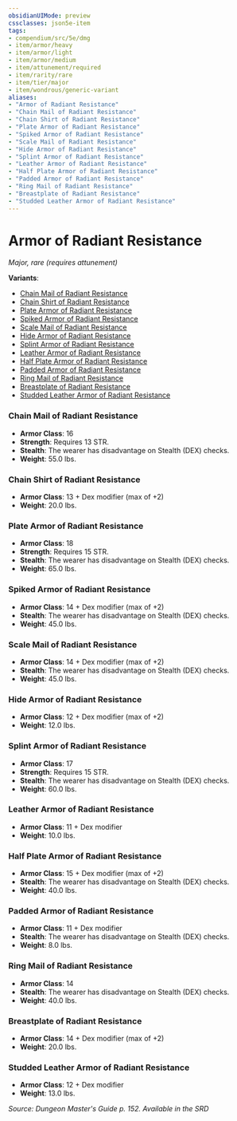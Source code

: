 ```yaml
---
obsidianUIMode: preview
cssclasses: json5e-item
tags:
- compendium/src/5e/dmg
- item/armor/heavy
- item/armor/light
- item/armor/medium
- item/attunement/required
- item/rarity/rare
- item/tier/major
- item/wondrous/generic-variant
aliases: 
- "Armor of Radiant Resistance"
- "Chain Mail of Radiant Resistance"
- "Chain Shirt of Radiant Resistance"
- "Plate Armor of Radiant Resistance"
- "Spiked Armor of Radiant Resistance"
- "Scale Mail of Radiant Resistance"
- "Hide Armor of Radiant Resistance"
- "Splint Armor of Radiant Resistance"
- "Leather Armor of Radiant Resistance"
- "Half Plate Armor of Radiant Resistance"
- "Padded Armor of Radiant Resistance"
- "Ring Mail of Radiant Resistance"
- "Breastplate of Radiant Resistance"
- "Studded Leather Armor of Radiant Resistance"
---
```

# Armor of Radiant Resistance
*Major, rare (requires attunement)*  


**Variants**:
- [Chain Mail of Radiant Resistance](#Chain%20Mail%20of%20Radiant%20Resistance)
- [Chain Shirt of Radiant Resistance](#Chain%20Shirt%20of%20Radiant%20Resistance)
- [Plate Armor of Radiant Resistance](#Plate%20Armor%20of%20Radiant%20Resistance)
- [Spiked Armor of Radiant Resistance](#Spiked%20Armor%20of%20Radiant%20Resistance)
- [Scale Mail of Radiant Resistance](#Scale%20Mail%20of%20Radiant%20Resistance)
- [Hide Armor of Radiant Resistance](#Hide%20Armor%20of%20Radiant%20Resistance)
- [Splint Armor of Radiant Resistance](#Splint%20Armor%20of%20Radiant%20Resistance)
- [Leather Armor of Radiant Resistance](#Leather%20Armor%20of%20Radiant%20Resistance)
- [Half Plate Armor of Radiant Resistance](#Half%20Plate%20Armor%20of%20Radiant%20Resistance)
- [Padded Armor of Radiant Resistance](#Padded%20Armor%20of%20Radiant%20Resistance)
- [Ring Mail of Radiant Resistance](#Ring%20Mail%20of%20Radiant%20Resistance)
- [Breastplate of Radiant Resistance](#Breastplate%20of%20Radiant%20Resistance)
- [Studded Leather Armor of Radiant Resistance](#Studded%20Leather%20Armor%20of%20Radiant%20Resistance)

### Chain Mail of Radiant Resistance

- **Armor Class**: 16
- **Strength**: Requires 13 STR.
- **Stealth**: The wearer has disadvantage on Stealth (DEX) checks.
- **Weight**: 55.0 lbs.

### Chain Shirt of Radiant Resistance

- **Armor Class**: 13 + Dex modifier (max of +2)
- **Weight**: 20.0 lbs.

### Plate Armor of Radiant Resistance

- **Armor Class**: 18
- **Strength**: Requires 15 STR.
- **Stealth**: The wearer has disadvantage on Stealth (DEX) checks.
- **Weight**: 65.0 lbs.

### Spiked Armor of Radiant Resistance

- **Armor Class**: 14 + Dex modifier (max of +2)
- **Stealth**: The wearer has disadvantage on Stealth (DEX) checks.
- **Weight**: 45.0 lbs.

### Scale Mail of Radiant Resistance

- **Armor Class**: 14 + Dex modifier (max of +2)
- **Stealth**: The wearer has disadvantage on Stealth (DEX) checks.
- **Weight**: 45.0 lbs.

### Hide Armor of Radiant Resistance

- **Armor Class**: 12 + Dex modifier (max of +2)
- **Weight**: 12.0 lbs.

### Splint Armor of Radiant Resistance

- **Armor Class**: 17
- **Strength**: Requires 15 STR.
- **Stealth**: The wearer has disadvantage on Stealth (DEX) checks.
- **Weight**: 60.0 lbs.

### Leather Armor of Radiant Resistance

- **Armor Class**: 11 + Dex modifier
- **Weight**: 10.0 lbs.

### Half Plate Armor of Radiant Resistance

- **Armor Class**: 15 + Dex modifier (max of +2)
- **Stealth**: The wearer has disadvantage on Stealth (DEX) checks.
- **Weight**: 40.0 lbs.

### Padded Armor of Radiant Resistance

- **Armor Class**: 11 + Dex modifier
- **Stealth**: The wearer has disadvantage on Stealth (DEX) checks.
- **Weight**: 8.0 lbs.

### Ring Mail of Radiant Resistance

- **Armor Class**: 14
- **Stealth**: The wearer has disadvantage on Stealth (DEX) checks.
- **Weight**: 40.0 lbs.

### Breastplate of Radiant Resistance

- **Armor Class**: 14 + Dex modifier (max of +2)
- **Weight**: 20.0 lbs.

### Studded Leather Armor of Radiant Resistance

- **Armor Class**: 12 + Dex modifier
- **Weight**: 13.0 lbs.


*Source: Dungeon Master's Guide p. 152. Available in the <span title='Systems Reference Document (5.1)'>SRD</span>*